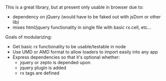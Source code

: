 This is a great library, but at present only usable in browser due to:
  - dependency on jQuery (would have to be faked out with jsDom or other lib)
  - mixes html/jquery functionality in single file with basic rx.cell, etc...

Goals of modularizing:
  - Get basic rx functionality to be usable/testable in node
  - Use UMD or AMD format to allow loaders to import easily into any app
  - Express dependencies so that it's optional whether:
    - jquery or zepto is depended upon
    - jquery plugin is added
    - rx tags are defined
